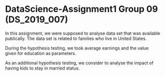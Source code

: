 # DataScience-Assignment1 Group 09 (DS_2019_007)
In this assignment, we were supposed to analyse data set that was available publically. The data set is related to families who live in United States. 

During the hypothesis testing, we took average earnings and the value given for education as parameters. 

As an additional hypothesis testing, we consider to analyse the impact of having kids to stay in married status. 
